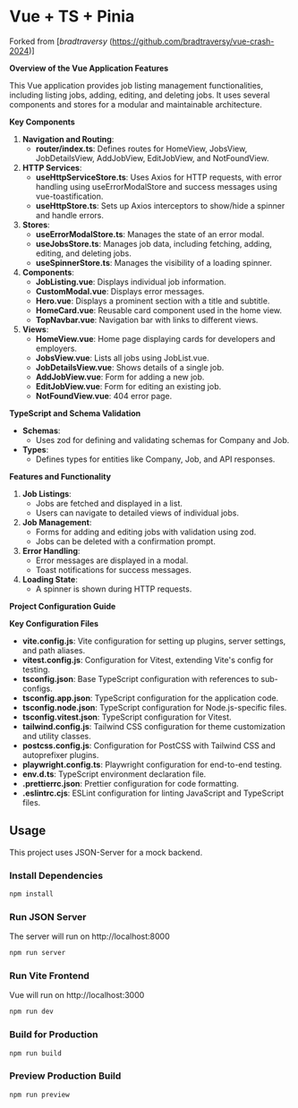 # Vue + TS + Pinia

Forked from [*bradtraversy* (https://github.com/bradtraversy/vue-crash-2024)]

**Overview of the Vue Application Features**

This Vue application provides job listing management functionalities, including listing jobs, adding, editing, and deleting jobs. It uses several components and stores for a modular and maintainable architecture.

**Key Components**

1. **Navigation and Routing**:
   - **router/index.ts**: Defines routes for HomeView, JobsView, JobDetailsView, AddJobView, EditJobView, and NotFoundView.
2. **HTTP Services**:
   - **useHttpServiceStore.ts**: Uses Axios for HTTP requests, with error handling using useErrorModalStore and success messages using vue-toastification.
   - **useHttpStore.ts**: Sets up Axios interceptors to show/hide a spinner and handle errors.
3. **Stores**:
   - **useErrorModalStore.ts**: Manages the state of an error modal.
   - **useJobsStore.ts**: Manages job data, including fetching, adding, editing, and deleting jobs.
   - **useSpinnerStore.ts**: Manages the visibility of a loading spinner.
4. **Components**:
   - **JobListing.vue**: Displays individual job information.
   - **CustomModal.vue**: Displays error messages.
   - **Hero.vue**: Displays a prominent section with a title and subtitle.
   - **HomeCard.vue**: Reusable card component used in the home view.
   - **TopNavbar.vue**: Navigation bar with links to different views.
5. **Views**:
   - **HomeView.vue**: Home page displaying cards for developers and employers.
   - **JobsView.vue**: Lists all jobs using JobList.vue.
   - **JobDetailsView.vue**: Shows details of a single job.
   - **AddJobView.vue**: Form for adding a new job.
   - **EditJobView.vue**: Form for editing an existing job.
   - **NotFoundView.vue**: 404 error page.

**TypeScript and Schema Validation**

- **Schemas**:
  - Uses zod for defining and validating schemas for Company and Job.
- **Types**:
  - Defines types for entities like Company, Job, and API responses.

**Features and Functionality**

1. **Job Listings**:
   - Jobs are fetched and displayed in a list.
   - Users can navigate to detailed views of individual jobs.
2. **Job Management**:
   - Forms for adding and editing jobs with validation using zod.
   - Jobs can be deleted with a confirmation prompt.
3. **Error Handling**:
   - Error messages are displayed in a modal.
   - Toast notifications for success messages.
4. **Loading State**:
   - A spinner is shown during HTTP requests.

**Project Configuration Guide**

**Key Configuration Files**

- **vite.config.js**: Vite configuration for setting up plugins, server settings, and path aliases.
- **vitest.config.js**: Configuration for Vitest, extending Vite's config for testing.
- **tsconfig.json**: Base TypeScript configuration with references to sub-configs.
- **tsconfig.app.json**: TypeScript configuration for the application code.
- **tsconfig.node.json**: TypeScript configuration for Node.js-specific files.
- **tsconfig.vitest.json**: TypeScript configuration for Vitest.
- **tailwind.config.js**: Tailwind CSS configuration for theme customization and utility classes.
- **postcss.config.js**: Configuration for PostCSS with Tailwind CSS and autoprefixer plugins.
- **playwright.config.ts**: Playwright configuration for end-to-end testing.
- **env.d.ts**: TypeScript environment declaration file.
- **.prettierrc.json**: Prettier configuration for code formatting.
- **.eslintrc.cjs**: ESLint configuration for linting JavaScript and TypeScript files.

## Usage

This project uses JSON-Server for a mock backend.

### Install Dependencies

```bash
npm install
```

### Run JSON Server

The server will run on http://localhost:8000

```bash
npm run server
```

### Run Vite Frontend

Vue will run on http://localhost:3000

```bash
npm run dev
```

### Build for Production

```bash
npm run build
```

### Preview Production Build

```bash
npm run preview
```
